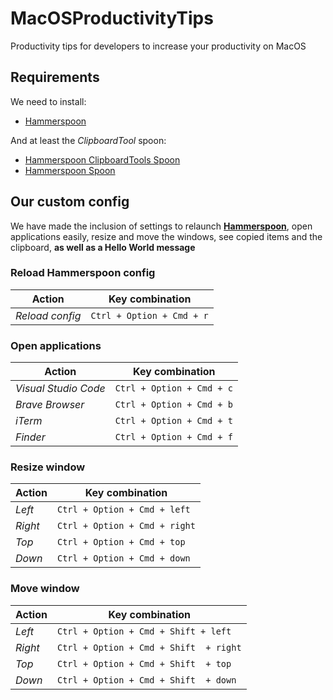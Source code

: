 # MacOSProductivityTips
Productivity tips for developers to increase your productivity on MacOS

## Requirements
We need to install:
- [Hammerspoon](https://www.hammerspoon.org)

And at least the *ClipboardTool* spoon:
- [Hammerspoon ClipboardTools Spoon](https://www.hammerspoon.org/Spoons/ClipboardTool.html)
- [Hammerspoon Spoon](https://www.hammerspoon.org/Spoons/)

## Our custom config
We have made the inclusion of settings to relaunch **[Hammerspoon](https://www.hammerspoon.org)**, open applications easily, resize and move the windows, see copied items and the clipboard, **as well as a Hello World message** 

### Reload Hammerspoon config
<table>
  <thead>
    <tr>
      <th>Action</th>
      <th>Key combination</th>
    </tr>
  </thead>
  <tbody>
    <tr>
      <td><i>Reload config</i></td>
      <td><code>Ctrl + Option + Cmd + r</code></td>
    </tr>
  </tbody>
</table>

### Open applications
<table>
  <thead>
    <tr>
      <th>Action</th>
      <th>Key combination</th>
    </tr>
  </thead>
  <tbody>
    <tr>
      <td><i>Visual Studio Code</i></td>
      <td><code>Ctrl + Option + Cmd + c</code></td>
    </tr>
    <tr>
      <td><i>Brave Browser</i></td>
      <td><code>Ctrl + Option + Cmd + b</code></td>
    </tr>
    <tr>
      <td><i>iTerm</i></td>
      <td><code>Ctrl + Option + Cmd + t</code></td>
    </tr>
    <tr>
      <td><i>Finder</i></td>
      <td><code>Ctrl + Option + Cmd + f</code></td>
    </tr>
  </tbody>
</table>

### Resize window
<table>
  <thead>
    <tr>
      <th>Action</th>
      <th>Key combination</th>
    </tr>
  </thead>
  <tbody>
    <tr>
      <td><i>Left</i></td>
      <td><code>Ctrl + Option + Cmd + left</code></td>
    </tr>
    <tr>
      <td><i>Right</i></td>
      <td><code>Ctrl + Option + Cmd + right</code></td>
    </tr>
    <tr>
      <td><i>Top</i></td>
      <td><code>Ctrl + Option + Cmd + top</code></td>
    </tr>
    <tr>
      <td><i>Down</i></td>
      <td><code>Ctrl + Option + Cmd + down</code></td>
    </tr>
  </tbody>
</table>

### Move window
<table>
  <thead>
    <tr>
      <th>Action</th>
      <th>Key combination</th>
    </tr>
  </thead>
  <tbody>
    <tr>
      <td><i>Left</i></td>
      <td><code>Ctrl + Option + Cmd + Shift + left</code></td>
    </tr>
    <tr>
      <td><i>Right</i></td>
      <td><code>Ctrl + Option + Cmd + Shift  + right</code></td>
    </tr>
    <tr>
      <td><i>Top</i></td>
      <td><code>Ctrl + Option + Cmd + Shift  + top</code></td>
    </tr>
    <tr>
      <td><i>Down</i></td>
      <td><code>Ctrl + Option + Cmd + Shift  + down</code></td>
    </tr>
  </tbody>
</table>
